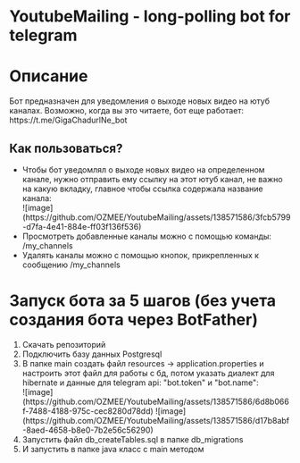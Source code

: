 # YoutubeMailing - long-polling bot for telegram
<h1>Описание</h1>
<p>Бот предназначен для уведомления о выходе новых видео на ютуб каналах. Возможно, когда вы это читаете,
бот еще работает: https://t.me/GigaChadurlNe_bot</p>
<h2>Как пользоваться?</h2>
<ul>
  <li>Чтобы бот уведомлял о выходе новых видео на определенном канале, нужно отправить ему ссылку на этот ютуб канал,
  не важно на какую вкладку, главное чтобы ссылка содержала название канала:</li>
  ![image](https://github.com/OZMEE/YoutubeMailing/assets/138571586/3fcb5799-d7fa-4e41-884e-ff03f136f536)
  <li>Просмотреть добавленные каналы можно с помощью команды: /my_channels</li>
  <li>Удалять каналы можно с помощью кнопок, прикрепленных к сообщению /my_channels</li>
</ul>
<h1>Запуск бота за 5 шагов (без учета создания бота через BotFather)</h1>
<ol>
  <li>Скачать репозиторий</li>
  <li>Подключить базу данных Postgresql</li>
  <li>В папке main создать файл resources -> application.properties и настроить этот файл для работы с бд, потом указать диалект для hibernate и данные для telegram api: "bot.token" и "bot.name":</li>
  ![image](https://github.com/OZMEE/YoutubeMailing/assets/138571586/6d8b066f-7488-4188-975c-cec8280d78dd)
  ![image](https://github.com/OZMEE/YoutubeMailing/assets/138571586/d17b8abf-8aed-4658-b8e0-7b2e56c56290)
  <li>Запустить файл db_createTables.sql в папке db_migrations</li>
  <li>И запустить в папке java класс с main методом</li>
</ol>
